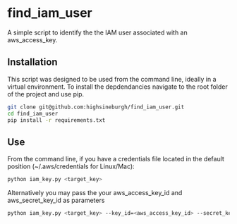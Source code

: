 # find_iam_user
A simple script to identify the the IAM user associated with an aws_access_key.

## Installation
This script was designed to be used from the command line, ideally in a virtual environment. To install 
the depdendancies navigate to the root folder of the project and use pip. 

```bash
git clone git@github.com:highsineburgh/find_iam_user.git
cd find_iam_user
pip install -r requirements.txt
```

## Use 
From the command line, if you have a credentials file located in the default position (~/.aws/credentials 
for Linux/Mac): 

```bash
python iam_key.py <target_key> 
```

Alternatively you may pass the your aws_access_key_id and aws_secret_key_id as parameters

```bash
python iam_key.py <target_key> --key_id=<aws_access_key_id> --secret_key=<aws_secret_key_id>
```
